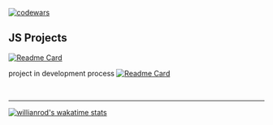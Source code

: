 [![codewars](https://www.codewars.com/users/mmiksaa/badges/large)](https://www.codewars.com/users/mmiksaa) 

<h2>JS Projects</h2>

[![Readme Card](https://github-readme-stats.vercel.app/api/pin/?username=mmiksaa&theme=dark&layout=compact&repo=cardGame-twentyOne)](https://github.com/mmiksaa/cardGame-twentyOne)

project in development process
[![Readme Card](https://github-readme-stats.vercel.app/api/pin/?username=Fudo-Creators&theme=dark&layout=compact&repo=hire-it)](https://github.com/mmiksaa/cardGame-twentyOne)

<!--  <h3> 
 
 [🃏 card game 21](https://github.com/mmiksaa/cardGame-twentyOne)
 https://github.com/Fudo-Creators/hire-it
 
</h3> -->

</br>


------

[![willianrod's wakatime stats](https://github-readme-stats.vercel.app/api/wakatime?username=@miksa&theme=dark&width=50&layout=compact)](https://wakatime.com/@miksa)

<!--START_SECTION:waka-->
<!--END_SECTION:waka-->


